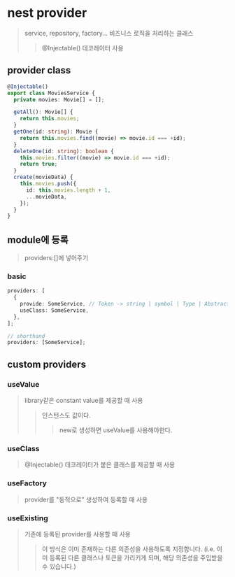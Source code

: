 # nest provider

> service, repository, factory... 비즈니스 로직을 처리하는 클래스
>
> > @Injectable() 데코레이터 사용

## provider class

```ts
@Injectable()
export class MoviesService {
  private movies: Movie[] = [];

  getAll(): Movie[] {
    return this.movies;
  }
  getOne(id: string): Movie {
    return this.movies.find((movie) => movie.id === +id);
  }
  deleteOne(id: string): boolean {
    this.movies.filter((movie) => movie.id === +id);
    return true;
  }
  create(movieData) {
    this.movies.push({
      id: this.movies.length + 1,
      ...movieData,
    });
  }
}
```

## module에 등록

> providers:[]에 넣어주기

### basic

```ts
providers: [
  {
    provide: SomeService, // Token -> string | symbol | Type | Abstract | Function
    useClass: SomeService,
  },
];

// shorthand
providers: [SomeService];
```

## custom providers

### useValue

> library같은 constant value를 제공할 때 사용
>
> > 인스턴스도 값이다.
> >
> > > new로 생성하면 useValue를 사용해야한다.

### useClass

> @Injectable() 데코레이터가 붙은 클래스를 제공할 때 사용

### useFactory

> provider를 "동적으로" 생성하여 등록할 때 사용

### useExisting

> 기존에 등록된 provider를 사용할 때 사용
>
> > 이 방식은 이미 존재하는 다른 의존성을 사용하도록 지정합니다. (i.e. 이미 등록된 다른 클래스나 토큰을 가리키게 되며, 해당 의존성을 주입받을 수 있습니다.)
